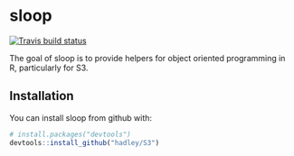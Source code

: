 
<!-- README.md is generated from README.Rmd. Please edit that file -->
sloop
=====

[![Travis build status](https://travis-ci.org/hadley/S3.svg?branch=master)](https://travis-ci.org/hadley/S3)

The goal of sloop is to provide helpers for object oriented programming in R, particularly for S3.

Installation
------------

You can install sloop from github with:

``` r
# install.packages("devtools")
devtools::install_github("hadley/S3")
```
